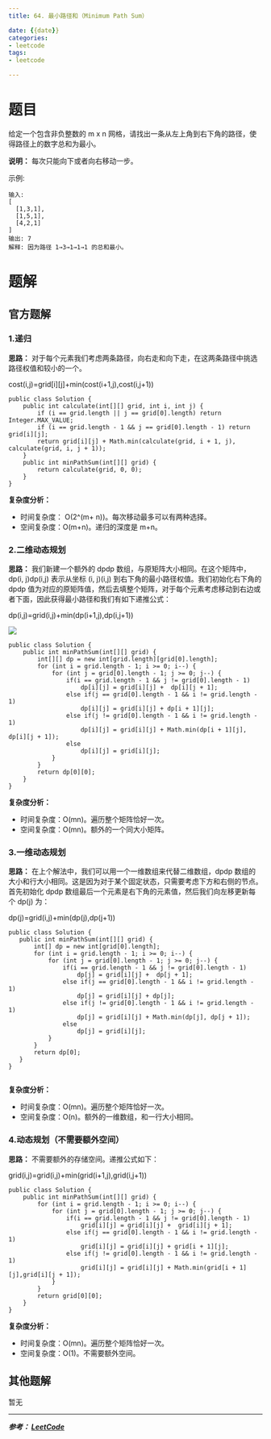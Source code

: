 ```yaml
---
title: 64. 最小路径和（Minimum Path Sum）

date: {{date}}
categories:
- leetcode
tags:
- leetcode

---
```

# 题目
给定一个包含非负整数的 m x n 网格，请找出一条从左上角到右下角的路径，使得路径上的数字总和为最小。

**说明：** 每次只能向下或者向右移动一步。

示例:
```
输入:
[
  [1,3,1],
  [1,5,1],
  [4,2,1]
]
输出: 7
解释: 因为路径 1→3→1→1→1 的总和最小。
```

# 题解

## 官方题解
### 1.递归
**思路：**
对于每个元素我们考虑两条路径，向右走和向下走，在这两条路径中挑选路径权值和较小的一个。

cost(i,j)=grid[i][j]+min(cost(i+1,j),cost(i,j+1))


```
public class Solution {
    public int calculate(int[][] grid, int i, int j) {
        if (i == grid.length || j == grid[0].length) return Integer.MAX_VALUE;
        if (i == grid.length - 1 && j == grid[0].length - 1) return grid[i][j];
        return grid[i][j] + Math.min(calculate(grid, i + 1, j), calculate(grid, i, j + 1));
    }
    public int minPathSum(int[][] grid) {
        return calculate(grid, 0, 0);
    }
}
```

**复杂度分析：**
- 时间复杂度： O(2^(m+ n))。每次移动最多可以有两种选择。
- 空间复杂度：O(m+n)。递归的深度是 m+n。

### 2.二维动态规划
**思路：**
我们新建一个额外的 dpdp 数组，与原矩阵大小相同。在这个矩阵中，dp(i, j)dp(i,j) 表示从坐标 (i, j)(i,j) 到右下角的最小路径权值。我们初始化右下角的 dpdp 值为对应的原矩阵值，然后去填整个矩阵，对于每个元素考虑移动到右边或者下面，因此获得最小路径和我们有如下递推公式：

dp(i,j)=grid(i,j)+min(dp(i+1,j),dp(i,j+1))

![](https://pic.leetcode-cn.com/5b4f14f7c277ded372b40dffbcf5400b0904783ff5ed0a41e214dde6fecaaec3-image.png)

```
public class Solution {
    public int minPathSum(int[][] grid) {
        int[][] dp = new int[grid.length][grid[0].length];
        for (int i = grid.length - 1; i >= 0; i--) {
            for (int j = grid[0].length - 1; j >= 0; j--) {
                if(i == grid.length - 1 && j != grid[0].length - 1)
                    dp[i][j] = grid[i][j] +  dp[i][j + 1];
                else if(j == grid[0].length - 1 && i != grid.length - 1)
                    dp[i][j] = grid[i][j] + dp[i + 1][j];
                else if(j != grid[0].length - 1 && i != grid.length - 1)
                    dp[i][j] = grid[i][j] + Math.min(dp[i + 1][j], dp[i][j + 1]);
                else
                    dp[i][j] = grid[i][j];
            }
        }
        return dp[0][0];
    }
}

```

**复杂度分析：**
- 时间复杂度：O(mn)。遍历整个矩阵恰好一次。
- 空间复杂度：O(mn)。额外的一个同大小矩阵。


### 3.一维动态规划
**思路：**
在上个解法中，我们可以用一个一维数组来代替二维数组，dpdp 数组的大小和行大小相同。这是因为对于某个固定状态，只需要考虑下方和右侧的节点。首先初始化 dpdp 数组最后一个元素是右下角的元素值，然后我们向左移更新每个 dp(j) 为：

dp(j)=grid(i,j)+min(dp(j),dp(j+1))


```
public class Solution {
   public int minPathSum(int[][] grid) {
       int[] dp = new int[grid[0].length];
       for (int i = grid.length - 1; i >= 0; i--) {
           for (int j = grid[0].length - 1; j >= 0; j--) {
               if(i == grid.length - 1 && j != grid[0].length - 1)
                   dp[j] = grid[i][j] +  dp[j + 1];
               else if(j == grid[0].length - 1 && i != grid.length - 1)
                   dp[j] = grid[i][j] + dp[j];
               else if(j != grid[0].length - 1 && i != grid.length - 1)
                   dp[j] = grid[i][j] + Math.min(dp[j], dp[j + 1]);
               else
                   dp[j] = grid[i][j];
           }
       }
       return dp[0];
   }
}


```

**复杂度分析：**
- 时间复杂度：O(mn)。遍历整个矩阵恰好一次。
- 空间复杂度：O(n)。额外的一维数组，和一行大小相同。


### 4.动态规划（不需要额外空间）
**思路：**
不需要额外的存储空间。递推公式如下：

grid(i,j)=grid(i,j)+min(grid(i+1,j),grid(i,j+1))


```
public class Solution {
    public int minPathSum(int[][] grid) {
        for (int i = grid.length - 1; i >= 0; i--) {
            for (int j = grid[0].length - 1; j >= 0; j--) {
                if(i == grid.length - 1 && j != grid[0].length - 1)
                    grid[i][j] = grid[i][j] +  grid[i][j + 1];
                else if(j == grid[0].length - 1 && i != grid.length - 1)
                    grid[i][j] = grid[i][j] + grid[i + 1][j];
                else if(j != grid[0].length - 1 && i != grid.length - 1)
                    grid[i][j] = grid[i][j] + Math.min(grid[i + 1][j],grid[i][j + 1]);
            }
        }
        return grid[0][0];
    }
}

```

**复杂度分析：**
- 时间复杂度：O(mn)。遍历整个矩阵恰好一次。
- 空间复杂度：O(1)。不需要额外空间。


## 其他题解
暂无


---
***参考：
[LeetCode](https://leetcode-cn.com/problems/minimum-path-sum/solution/zui-xiao-lu-jing-he-by-leetcode/)***
